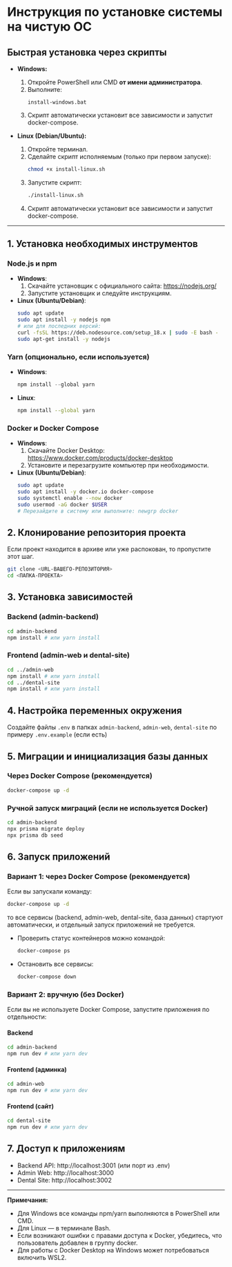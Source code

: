 # Инструкция по установке системы на чистую ОС

## Быстрая установка через скрипты

- **Windows:**
  1. Откройте PowerShell или CMD **от имени администратора**.
  2. Выполните:
     ```
     install-windows.bat
     ```
  3. Скрипт автоматически установит все зависимости и запустит docker-compose.

- **Linux (Debian/Ubuntu):**
  1. Откройте терминал.
  2. Сделайте скрипт исполняемым (только при первом запуске):
     ```bash
     chmod +x install-linux.sh
     ```
  3. Запустите скрипт:
     ```bash
     ./install-linux.sh
     ```
  4. Скрипт автоматически установит все зависимости и запустит docker-compose.

---

## 1. Установка необходимых инструментов

### Node.js и npm
- **Windows**:
  1. Скачайте установщик с официального сайта: https://nodejs.org/
  2. Запустите установщик и следуйте инструкциям.
- **Linux (Ubuntu/Debian)**:
  ```bash
  sudo apt update
  sudo apt install -y nodejs npm
  # или для последних версий:
  curl -fsSL https://deb.nodesource.com/setup_18.x | sudo -E bash -
  sudo apt-get install -y nodejs
  ```

### Yarn (опционально, если используется)
- **Windows**:
  ```powershell
  npm install --global yarn
  ```
- **Linux**:
  ```bash
  npm install --global yarn
  ```

### Docker и Docker Compose
- **Windows**:
  1. Скачайте Docker Desktop: https://www.docker.com/products/docker-desktop
  2. Установите и перезагрузите компьютер при необходимости.
- **Linux (Ubuntu/Debian)**:
  ```bash
  sudo apt update
  sudo apt install -y docker.io docker-compose
  sudo systemctl enable --now docker
  sudo usermod -aG docker $USER
  # Перезайдите в систему или выполните: newgrp docker
  ```

## 2. Клонирование репозитория проекта
Если проект находится в архиве или уже распокован, то пропустите этот шаг.
```bash
git clone <URL-ВАШЕГО-РЕПОЗИТОРИЯ>
cd <ПАПКА-ПРОЕКТА>
```

## 3. Установка зависимостей

### Backend (admin-backend)
```bash
cd admin-backend
npm install # или yarn install
```

### Frontend (admin-web и dental-site)
```bash
cd ../admin-web
npm install # или yarn install
cd ../dental-site
npm install # или yarn install
```

## 4. Настройка переменных окружения

Создайте файлы `.env` в папках `admin-backend`, `admin-web`, `dental-site` по примеру `.env.example` (если есть)

## 5. Миграции и инициализация базы данных

### Через Docker Compose (рекомендуется)
```bash
docker-compose up -d
```

### Ручной запуск миграций (если не используется Docker)
```bash
cd admin-backend
npx prisma migrate deploy
npx prisma db seed
```

## 6. Запуск приложений

### Вариант 1: через Docker Compose (рекомендуется)
Если вы запускали команду:
```bash
docker-compose up -d
```
то все сервисы (backend, admin-web, dental-site, база данных) стартуют автоматически, и отдельный запуск приложений не требуется.

- Проверить статус контейнеров можно командой:
  ```bash
  docker-compose ps
  ```
- Остановить все сервисы:
  ```bash
  docker-compose down
  ```

### Вариант 2: вручную (без Docker)
Если вы не используете Docker Compose, запустите приложения по отдельности:

#### Backend
```bash
cd admin-backend
npm run dev # или yarn dev
```

#### Frontend (админка)
```bash
cd admin-web
npm run dev # или yarn dev
```

#### Frontend (сайт)
```bash
cd dental-site
npm run dev # или yarn dev
```

## 7. Доступ к приложениям
- Backend API: http://localhost:3001 (или порт из .env)
- Admin Web: http://localhost:3000
- Dental Site: http://localhost:3002

---

**Примечания:**
- Для Windows все команды npm/yarn выполняются в PowerShell или CMD.
- Для Linux — в терминале Bash.
- Если возникают ошибки с правами доступа к Docker, убедитесь, что пользователь добавлен в группу docker.
- Для работы с Docker Desktop на Windows может потребоваться включить WSL2. 